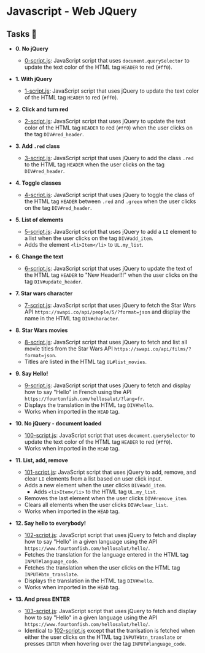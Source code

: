 # Javascript - Web JQuery


## Tasks :page_with_curl:

* **0. No jQuery**
  * [0-script.js](./0-script.js): JavaScript script that uses `document.querySelector`
  to update the text color of the HTML tag `HEADER` to red (`#ff0`).

* **1. With jQuery**
  * [1-script.js](./1-script.js): JavaScript script that uses jQuery to update the
  text color of the HTML tag `HEADER` to red (`#ff0`).

* **2. Click and turn red**
  * [2-script.js](./2-script.js): JavaScript script that uses jQuery to update the text color
  of the HTML tag `HEADER` to red (`#ff0`) when the user clicks on the tag `DIV#red_header`.

* **3. Add `.red` class**
  * [3-script.js](./3-script.js): JavaScript script that uses jQuery to add the class
  `.red` to the HTML tag `HEADER` when the user clicks on the tag `DIV#red_header`.

* **4. Toggle classes**
  * [4-script.js](./4-script.js): JavaScript script that uses jQuery to toggle the class
  of the HTML tag `HEADER` between `.red` and `.green` when the user clicks on the tag
  `DIV#red_header`.

* **5. List of elements**
  * [5-script.js](./5-script.js): JavaScript script that uses jQuery to add a `LI`
  element to a list when the user clicks on the tag `DIV#add_item`.
  * Adds the element `<li>Item</li>` to `UL.my_list`.

* **6. Change the text**
  * [6-script.js](./6-script.js): JavaScript script that uses jQuery to update the text
  of the HTML tag `HEADER` to "New Header!!!" when the user clicks on the tag
  `DIV#update_header`.

* **7. Star wars character**
  * [7-script.js](./7-script.js): JavaScript script that uses jQuery to fetch the Star
  Wars API `https://swapi.co/api/people/5/?format=json` and display the name in the HTML
  tag `DIV#character`.

* **8. Star Wars movies**
  * [8-script.js](./8-script.js): JavaScript script that uses jQuery to fetch and list
  all movie titles from the Star Wars API `https://swapi.co/api/films/?format=json`.
  * Titles are listed in the HTML tag `UL#list_movies`.

* **9. Say Hello!**
  * [9-script.js](./9-script.js): JavaScript script that uses jQuery to fetch and display
  how to say "Hello" in French using the API
  `https://fourtonfish.com/hellosalut/?lang=fr`.
  * Displays the translation in the HTML tag `DIV#hello`.
  * Works when imported in the `HEAD` tag.

* **10. No jQuery - document loaded**
  * [100-script.js](./100-script.js): JavaScript script that uses `document.querySelector`
  to update the text color of the HTML tag `HEADER` to red (`#ff0`).
  * Works when imported in the `HEAD` tag.

* **11. List, add, remove**
  * [101-script.js](./101-script.js): JavaScript script that uses jQuery to add, remove,
  and clear `LI` elements from a list based on user click input.
  * Adds a new element when the user clicks `DIV#add_item`.
    * Adds `<li>Item</li>` to the HTML tag `UL.my_list`.
  * Removes the last element when the user clicks `DIV#remove_item`.
  * Clears all elements when the user clicks `DIV#clear_list`.
  * Works when imported in the `HEAD` tag.

* **12. Say hello to everybody!**
  * [102-script.js](./102-script.js): JavaScript script that uses jQuery to fetch and
  display how to say "Hello" in a given language using the API
  `https://www.fourtonfish.com/hellosalut/hello/`.
  * Fetches the translation for the language entered in the HTML tag `INPUT#language_code`.
  * Fetches the translation when the user clicks on the HTML tag `INPUT#btn_translate`.
  * Displays the translation in the HTML tag `DIV#hello`.
  * Works when imported in the `HEAD` tag.

* **13. And press ENTER**
  * [103-script.js](./103-script.js): JavaScript script that uses jQuery to fetch and
  display how to say "Hello" in a given language using the API
  `https://www.fourtonfish.com/hellosalut/hello/`.
  * Identical to [102-script.js](./102-script.js) except that the tranlsation is fetched
  when either the user clicks on the HTML tag `INPUT#btn_translate` or presses `ENTER`
  when hovering over the tag `INPUT#language_code`.

